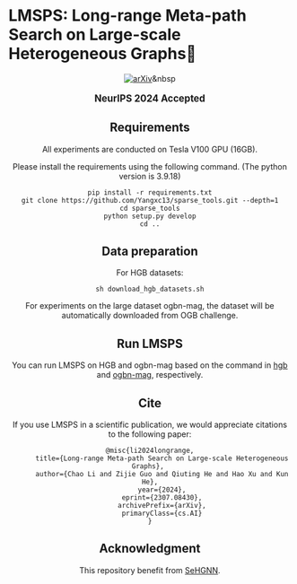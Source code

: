 # LMSPS: Long-range Meta-path Search on Large-scale Heterogeneous Graphs🚀
<div align="center">

[![arXiv](https://img.shields.io/badge/arXiv%20paper-2404.02905-b31b1b.svg)](https://arxiv.org/pdf/2307.08430)&nbsp

<div>
  <p align="center" style="font-size: larger;">
    <strong>NeurIPS 2024 Accepted</strong>
  </p>
</div>

## Requirements

All experiments are conducted on Tesla V100 GPU (16GB).

Please install the requirements using the following command. (The python version is 3.9.18)

```setup
pip install -r requirements.txt
git clone https://github.com/Yangxc13/sparse_tools.git --depth=1
cd sparse_tools
python setup.py develop
cd ..
```

## Data preparation

For HGB datasets:

```
sh download_hgb_datasets.sh
```

For experiments on the large dataset ogbn-mag, the dataset will be automatically downloaded from OGB challenge.

## Run LMSPS

You can run LMSPS on HGB and ogbn-mag based on the command in [hgb](https://github.com/JHL-HUST/LMSPS/tree/main/hgb) and [ogbn-mag](https://github.com/JHL-HUST/LMSPS/tree/main/ogbn), respectively.

## Cite

If you use LMSPS in a scientific publication, we would appreciate citations to the following paper:

```
@misc{li2024longrange,
      title={Long-range Meta-path Search on Large-scale Heterogeneous Graphs}, 
      author={Chao Li and Zijie Guo and Qiuting He and Hao Xu and Kun He},
      year={2024},
      eprint={2307.08430},
      archivePrefix={arXiv},
      primaryClass={cs.AI}
}
```

## Acknowledgment

This repository benefit from [SeHGNN](https://github.com/ICT-GIMLab/SeHGNN/tree/master/ogbn).
